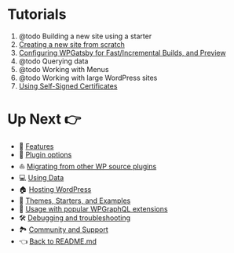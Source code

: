 # Tutorials

1. @todo Building a new site using a starter
2. [Creating a new site from scratch](./building-a-new-site-wordpress-and-gatsby.md)
3. [Configuring WPGatsby for Fast/Incremental Builds, and Preview](./configuring-wp-gatsby.md)
4. @todo Querying data
5. @todo Working with Menus
6. @todo Working with large WordPress sites
7. [Using Self-Signed Certificates](./using-self-signed-certificates.md)

# Up Next :point_right:

- :feet: [Features](../features/index.md)
- :electric_plug: [Plugin options](../plugin-options.md)
- :boat: [Migrating from other WP source plugins](../migrating-from-other-wp-source-plugins.md)
- :computer: [Using Data](../using-data.md)
- :house: [Hosting WordPress](../hosting.md)
- :athletic_shoe: [Themes, Starters, and Examples](../themes-starters-examples.md)
- :medal_sports: [Usage with popular WPGraphQL extensions](../usage-with-popular-wp-graphql-extensions.md)
- :hammer_and_wrench: [Debugging and troubleshooting](../debugging-and-troubleshooting.md)
- :national_park: [Community and Support](../community-and-support.md)
- :point_left: [Back to README.md](../README.md)
